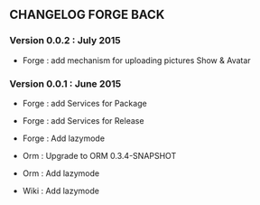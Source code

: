 ## CHANGELOG FORGE BACK

### Version 0.0.2 : July 2015

 * Forge : add mechanism for uploading pictures Show & Avatar


### Version 0.0.1 : June 2015

 * Forge : add Services for Package
 * Forge : add Services for Release
 * Forge : Add lazymode

 * Orm : Upgrade to ORM 0.3.4-SNAPSHOT
 * Orm : Add lazymode

 * Wiki : Add lazymode
